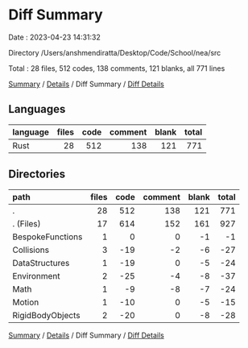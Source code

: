 # Diff Summary

Date : 2023-04-23 14:31:32

Directory /Users/anshmendiratta/Desktop/Code/School/nea/src

Total : 28 files,  512 codes, 138 comments, 121 blanks, all 771 lines

[Summary](results.md) / [Details](details.md) / Diff Summary / [Diff Details](diff-details.md)

## Languages
| language | files | code | comment | blank | total |
| :--- | ---: | ---: | ---: | ---: | ---: |
| Rust | 28 | 512 | 138 | 121 | 771 |

## Directories
| path | files | code | comment | blank | total |
| :--- | ---: | ---: | ---: | ---: | ---: |
| . | 28 | 512 | 138 | 121 | 771 |
| . (Files) | 17 | 614 | 152 | 161 | 927 |
| BespokeFunctions | 1 | 0 | 0 | -1 | -1 |
| Collisions | 3 | -19 | -2 | -6 | -27 |
| DataStructures | 1 | -19 | 0 | -5 | -24 |
| Environment | 2 | -25 | -4 | -8 | -37 |
| Math | 1 | -9 | -8 | -7 | -24 |
| Motion | 1 | -10 | 0 | -5 | -15 |
| RigidBodyObjects | 2 | -20 | 0 | -8 | -28 |

[Summary](results.md) / [Details](details.md) / Diff Summary / [Diff Details](diff-details.md)